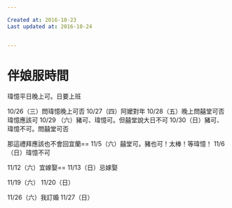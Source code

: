 ```yaml
---

Created at: 2016-10-23
Last updated at: 2016-10-24


---
```


# 伴娘服時間


瑋憶平日晚上可。日要上班

10/26（三）問瑋憶晚上可否
10/27（四）阿嬤對年
10/28（五）晚上問囍堂可否 瑋憶應該可
10/29 （六）豬可、瑋憶可。但囍堂說大日不可
10/30（日）豬可、瑋憶不可。問囍堂可否

那這禮拜應該也不會回宜蘭==
11/5（六）囍堂可。豬也可！太棒！等瑋憶！
11/6（日）瑋憶不可

11/12（六）宜嫁娶==
11/13（日）忌嫁娶

11/19（六）
11/20（日）

11/26（六）我訂婚
11/27（日）

